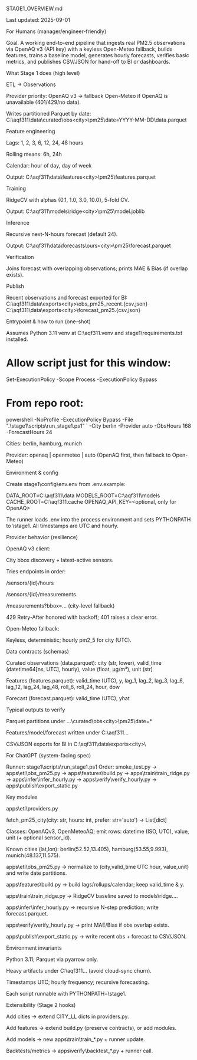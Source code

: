 STAGE1_OVERVIEW.md

Last updated: 2025-09-01

For Humans (manager/engineer-friendly)

Goal. A working end-to-end pipeline that ingests real PM2.5 observations via OpenAQ v3 (API key) with a keyless Open-Meteo fallback, builds features, trains a baseline model, generates hourly forecasts, verifies basic metrics, and publishes CSV/JSON for hand-off to BI or dashboards.

What Stage 1 does (high level)

ETL → Observations

Provider priority: OpenAQ v3 → fallback Open-Meteo if OpenAQ is unavailable (401/429/no data).

Writes partitioned Parquet by date:
C:\aqf311\data\curated\obs\<city>\pm25\date=YYYY-MM-DD\data.parquet

Feature engineering

Lags: 1, 2, 3, 6, 12, 24, 48 hours

Rolling means: 6h, 24h

Calendar: hour of day, day of week

Output: C:\aqf311\data\features\<city>\pm25\features.parquet

Training

RidgeCV with alphas {0.1, 1.0, 3.0, 10.0}, 5-fold CV.

Output: C:\aqf311\models\ridge\<city>\pm25\model.joblib

Inference

Recursive next-N-hours forecast (default 24).

Output: C:\aqf311\data\forecasts\ours\<city>\pm25\forecast.parquet

Verification

Joins forecast with overlapping observations; prints MAE & Bias (if overlap exists).

Publish

Recent observations and forecast exported for BI:
C:\aqf311\data\exports\<city>\obs_pm25_recent.{csv,json}
C:\aqf311\data\exports\<city>\forecast_pm25.{csv,json}

Entrypoint & how to run (one-shot)

Assumes Python 3.11 venv at C:\aqf311\.venv and stage1\requirements.txt installed.

# Allow script just for this window:
Set-ExecutionPolicy -Scope Process -ExecutionPolicy Bypass

# From repo root:
powershell -NoProfile -ExecutionPolicy Bypass -File ".\stage1\scripts\run_stage1.ps1" `
  -City berlin -Provider auto -ObsHours 168 -ForecastHours 24


Cities: berlin, hamburg, munich

Provider: openaq | openmeteo | auto (OpenAQ first, then fallback to Open-Meteo)

Environment & config

Create stage1\config\env\.env from .env.example:

DATA_ROOT=C:\aqf311\data
MODELS_ROOT=C:\aqf311\models
CACHE_ROOT=C:\aqf311\.cache
OPENAQ_API_KEY=<optional, only for OpenAQ>


The runner loads .env into the process environment and sets PYTHONPATH to <repo>\stage1. All timestamps are UTC and hourly.

Provider behavior (resilience)

OpenAQ v3 client:

City bbox discovery + latest-active sensors.

Tries endpoints in order:

/sensors/{id}/hours

/sensors/{id}/measurements

/measurements?bbox=... (city-level fallback)

429 Retry-After honored with backoff; 401 raises a clear error.

Open-Meteo fallback:

Keyless, deterministic; hourly pm2_5 for city (UTC).

Data contracts (schemas)

Curated observations (data.parquet):
city (str, lower), valid_time (datetime64[ns, UTC], hourly), value (float, µg/m³), unit (str)

Features (features.parquet):
valid_time (UTC), y, lag_1, lag_2, lag_3, lag_6, lag_12, lag_24, lag_48, roll_6, roll_24, hour, dow

Forecast (forecast.parquet):
valid_time (UTC), yhat

Typical outputs to verify

Parquet partitions under ...\curated\obs\<city>\pm25\date=*

Features/model/forecast written under C:\aqf311\...

CSV/JSON exports for BI in C:\aqf311\data\exports\<city>\

For ChatGPT (system-facing spec)

Runner: stage1\scripts\run_stage1.ps1
Order: smoke_test.py → apps\etl\obs_pm25.py → apps\features\build.py → apps\train\train_ridge.py → apps\infer\infer_hourly.py → apps\verify\verify_hourly.py → apps\publish\export_static.py

Key modules

apps\etl\providers.py

fetch_pm25_city(city: str, hours: int, prefer: str='auto') -> List[dict]

Classes: OpenAQv3, OpenMeteoAQ; emit rows: datetime (ISO, UTC), value, unit (+ optional sensor_id).

Known cities (lat,lon): berlin(52.52,13.405), hamburg(53.55,9.993), munich(48.137,11.575).

apps\etl\obs_pm25.py → normalize to (city,valid_time UTC hour, value,unit) and write date partitions.

apps\features\build.py → build lags/rollups/calendar; keep valid_time & y.

apps\train\train_ridge.py → RidgeCV baseline saved to models\ridge\....

apps\infer\infer_hourly.py → recursive N-step prediction; write forecast.parquet.

apps\verify\verify_hourly.py → print MAE/Bias if obs overlap exists.

apps\publish\export_static.py → write recent obs + forecast to CSV/JSON.

Environment invariants

Python 3.11; Parquet via pyarrow only.

Heavy artifacts under C:\aqf311\... (avoid cloud-sync churn).

Timestamps UTC; hourly frequency; recursive forecasting.

Each script runnable with PYTHONPATH=<repo>\stage1.

Extensibility (Stage 2 hooks)

Add cities → extend CITY_LL dicts in providers.py.

Add features → extend build.py (preserve contracts), or add modules.

Add models → new apps\train\train_*.py + runner update.

Backtests/metrics → apps\verify\backtest_*.py + runner call.